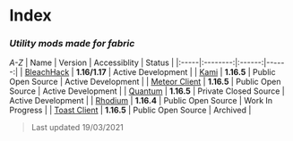 # Index
### *Utility mods made for fabric*
*A-Z*
| Name | Version  | Accessiblity | Status |
|:-----|:--------:|:------:|------:|
| [BleachHack](https://github.com/BleachDrinker420/bleachhack-1.14) | **1.16/1.17** | Active Development |
| [Kami](https://github.com/zeroeightysix/KAMI) | **1.16.5** | Public Open Source | Active Development |
| [Meteor Client](https://meteorclient.com/) | **1.16.5** | Public Open Source | Active Development |
| [Quantum](http://quantumclient.org/) |  **1.16.5**  | Private Closed Source | Active Development |
| [Rhodium](https://github.com/IUDevman/Rhodium) | **1.16.4** | Public Open Source | Work In Progress |
| [Toast Client](https://github.com/RemainingToast/toastclient) | **1.16.5** | Public Open Source | Archived |

> Last updated 19/03/2021
